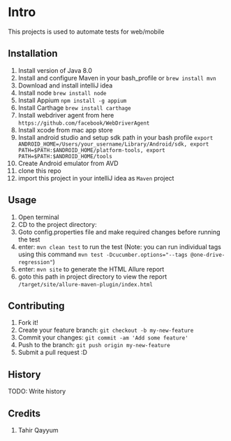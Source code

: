 # Intro
This projects is used to automate tests for web/mobile
## Installation

1. Install version of Java 8.0
2. Install and configure Maven in your bash_profile or `brew install mvn`
3. Download and install intelliJ idea
4. Install node `brew install node`
5. Install Appium `npm install -g appium`
6. Install Carthage `brew install carthage`
7. Install webdriver agent from here `https://github.com/facebook/WebDriverAgent`
6. Install xcode from mac app store 
8. Install android studio and setup sdk path in your bash profile 
    `export ANDROID_HOME=/Users/your_username/Library/Android/sdk,
    export PATH=$PATH:$ANDROID_HOME/platform-tools,
    export PATH=$PATH:$ANDROID_HOME/tools`
9. Create Android emulator from AVD
10. clone this repo
11. import this project in your intelliJ idea as `Maven` project

## Usage

1. Open terminal
2. CD to the project directory:
3. Goto config.properties file and make required changes before running the test
4. enter: `mvn clean test` to run the test (Note: you can run individual tags using this command `mvn test -Dcucumber.options="--tags @one-drive-regression"`)
5. enter: `mvn site` to generate the HTML Allure report 
6. goto this path in project directory to view the report `/target/site/allure-maven-plugin/index.html`

## Contributing

1. Fork it!
2. Create your feature branch: `git checkout -b my-new-feature`
3. Commit your changes: `git commit -am 'Add some feature'`
4. Push to the branch: `git push origin my-new-feature`
5. Submit a pull request :D

## History

TODO: Write history

## Credits

1. Tahir Qayyum